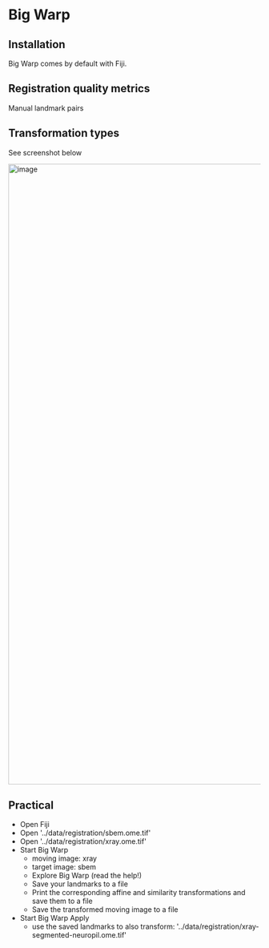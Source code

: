 # Big Warp

## Installation

Big Warp comes by default with Fiji.

## Registration quality metrics

Manual landmark pairs

## Transformation types

See screenshot below

<img width="1239" alt="image" src="https://user-images.githubusercontent.com/2157566/66990054-c5d7f980-f0c5-11e9-99bc-5a5c35e8528a.png">

## Practical 

- Open Fiji
- Open '../data/registration/sbem.ome.tif'
- Open '../data/registration/xray.ome.tif'
- Start Big Warp
	- moving image: xray
	- target image: sbem 
	- Explore Big Warp (read the help!)
	- Save your landmarks to a file
	- Print the corresponding affine and similarity transformations and save them to a file
	- Save the transformed moving image to a file
- Start Big Warp Apply
	- use the saved landmarks to also transform: '../data/registration/xray-segmented-neuropil.ome.tif'

